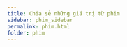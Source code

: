 ```yaml
---
title: Chia sẻ những giá trị từ phim
sidebar: phim_sidebar
permalink: phim.html
folder: phim
---
```



